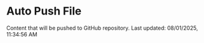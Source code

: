 # Auto Push File

Content that will be pushed to GitHub repository.
Last updated: 08/01/2025, 11:34:56 AM